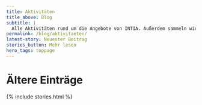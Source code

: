 ```yaml
---
title: Aktivitäten
title_above: Blog
subtitle: |
  Alle Aktivitäten rund um die Angebote von INTIA. Außerdem sammeln wir hier, was andere über uns schreiben.
permalink: /blog/aktivitaeten/
latest-story: Neuester Beitrag
stories_button: Mehr lesen
hero_tags: toppage
---
```


# Ältere Einträge

{% include stories.html %}
